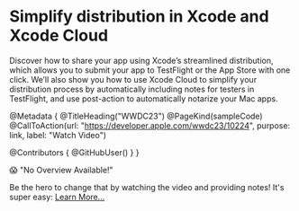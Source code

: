 # Simplify distribution in Xcode and Xcode Cloud

Discover how to share your app using Xcode’s streamlined distribution, which allows you to submit your app to TestFlight or the App Store with one click. We’ll also show you how to use Xcode Cloud to simplify your distribution process by automatically including notes for testers in TestFlight, and use post-action to automatically notarize your Mac apps.

@Metadata {
   @TitleHeading("WWDC23")
   @PageKind(sampleCode)
   @CallToAction(url: "https://developer.apple.com/wwdc23/10224", purpose: link, label: "Watch Video")

   @Contributors {
      @GitHubUser(<replace this with your GitHub handle>)
   }
}

😱 "No Overview Available!"

Be the hero to change that by watching the video and providing notes! It's super easy:
 [Learn More…](https://wwdcnotes.github.io/WWDCNotes/documentation/wwdcnotes/contributing)
